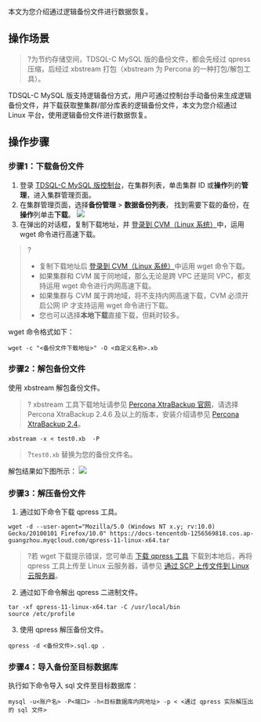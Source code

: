 本文为您介绍通过逻辑备份文件进行数据恢复。

## 操作场景
>?为节约存储空间，TDSQL-C MySQL 版的备份文件，都会先经过 qpress 压缩，后经过 xbstream 打包（xbstream 为 Percona 的一种打包/解包工具）。

TDSQL-C MySQL 版支持逻辑备份方式，用户可通过控制台手动备份来生成逻辑备份文件，并下载获取整集群/部分库表的逻辑备份文件，本文为您介绍通过 Linux 平台，使用逻辑备份文件进行数据恢复。

## 操作步骤
### 步骤1：下载备份文件
1. 登录 [TDSQL-C MySQL 版控制台](https://console.cloud.tencent.com/cynosdb)，在集群列表，单击集群 ID 或**操作**列的**管理**，进入集群管理页面。
2. 在集群管理页面，选择**备份管理** > **数据备份列表**， 找到需要下载的备份，在**操作**列单击**下载**。
![](https://qcloudimg.tencent-cloud.cn/raw/8260ca1b0747d5b98405abbe6f47c1ad.png)
3. 在弹出的对话框，复制下载地址，并 [登录到 CVM（Linux 系统）](https://cloud.tencent.com/document/product/213/2936#.E6.AD.A5.E9.AA.A43.EF.BC.9A.E7.99.BB.E5.BD.95.E4.BA.91.E6.9C.8D.E5.8A.A1.E5.99.A8)中，运用 wget 命令进行高速下载。
>?
>- 复制下载地址后 [登录到 CVM（Linux 系统）](https://cloud.tencent.com/document/product/213/2936#.E6.AD.A5.E9.AA.A43.EF.BC.9A.E7.99.BB.E5.BD.95.E4.BA.91.E6.9C.8D.E5.8A.A1.E5.99.A8)中运用 wget 命令下载。
>  - 如果集群和 CVM 属于同地域，那么无论是跨 VPC 还是同 VPC，都支持运用 wget 命令进行内网高速下载。
>  - 如果集群与 CVM 属于跨地域，将不支持内网高速下载，CVM 必须开启公网 IP 才支持运用 wget 命令进行下载。
>- 您也可以选择**本地下载**直接下载，但耗时较多。
>

wget 命令格式如下：
```
wget -c "<备份文件下载地址>" -O <自定义名称>.xb
```

### 步骤2：解包备份文件
使用 xbstream 解包备份文件。
>? xbstream 工具下载地址请参见 [Percona XtraBackup 官网](https://www.percona.com/downloads/Percona-XtraBackup-2.4/LATEST/)，请选择 Percona XtraBackup 2.4.6 及以上的版本，安装介绍请参见 [Percona XtraBackup 2.4](https://docs.percona.com/percona-xtrabackup/2.4/installation/yum_repo.html)。
>
```
xbstream -x < test0.xb  -P
```
>?`test0.xb` 替换为您的备份文件名。
>
解包结果如下图所示：
![](https://qcloudimg.tencent-cloud.cn/raw/cca5598d0c99ccb9804af38bb44ca5e2.png)

### 步骤3：解压备份文件
1. 通过如下命令下载 qpress 工具。
```
wget -d --user-agent="Mozilla/5.0 (Windows NT x.y; rv:10.0) Gecko/20100101 Firefox/10.0" https://docs-tencentdb-1256569818.cos.ap-guangzhou.myqcloud.com/qpress-11-linux-x64.tar
```
>?若 wget 下载提示错误，您可单击 [下载 qpress 工具](https://docs-tencentdb-1256569818.cos.ap-guangzhou.myqcloud.com/qpress-11-linux-x64.tar) 下载到本地后，再将 qpress 工具上传至 Linux 云服务器，请参见 [通过 SCP 上传文件到 Linux 云服务器](https://cloud.tencent.com/document/product/213/2133)。
>
2. 通过如下命令解出 qpress 二进制文件。
```
tar -xf qpress-11-linux-x64.tar -C /usr/local/bin
source /etc/profile
```
3. 使用 qpress 解压备份文件。
```
qpress -d <备份文件>.sql.qp .
```

### 步骤4：导入备份至目标数据库
执行如下命令导入 sql 文件至目标数据库：
```
mysql -u<账户名> -P<端口> -h<目标数据库内网地址> -p < <通过 qpress 实际解压出的 sql 文件>
```
